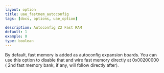 ```yaml
---
layout: option
title: uae_fastmem_autoconfig
tags: [docs, options, uae_option]

description: Autoconfig Z2 Fast RAM
default: 1
example: 0
type: boolean
---
```


By default, fast memory is added as autoconfig expansion boards. You can use
this option to disable that and wire fast memory directly at 0x00200000 (
2nd fast memory bank, if any, will follow directly after).
